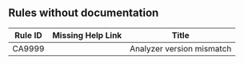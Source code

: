 ## Rules without documentation

Rule ID | Missing Help Link | Title |
--------|-------------------|-------|
CA9999 |  | Analyzer version mismatch |
